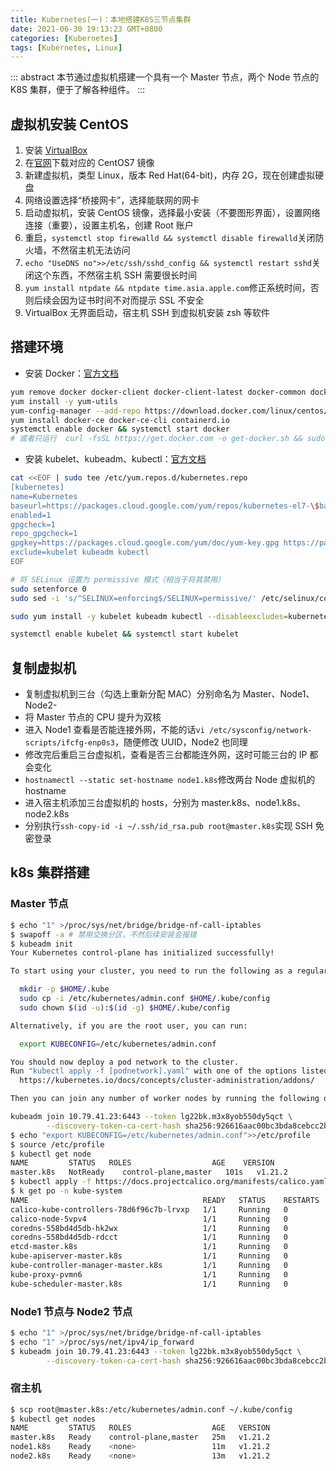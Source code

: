 ```yaml
---
title: Kubernetes(一)：本地搭建K8S三节点集群
date: 2021-06-30 19:13:23 GMT+0800
categories: [Kubernetes]
tags: [Kubernetes, Linux]
---
```


::: abstract
本节通过虚拟机搭建一个具有一个 Master 节点，两个 Node 节点的 K8S 集群，便于了解各种组件。
:::

<!-- more -->

## 虚拟机安装 CentOS

1. 安装 [VirtualBox](https://www.virtualbox.org/wiki/Downloads)
2. 在[官网](https://www.centos.org/download/)下载对应的 CentOS7 镜像
3. 新建虚拟机，类型 Linux，版本 Red Hat(64-bit)，内存 2G，现在创建虚拟硬盘
4. 网络设置选择“桥接网卡”，选择能联网的网卡
5. 启动虚拟机，安装 CentOS 镜像，选择最小安装（不要图形界面），设置网络连接（重要），设置主机名，创建 Root 账户
6. 重启，`systemctl stop firewalld && systemctl disable firewalld`关闭防火墙，不然宿主机无法访问
7. `echo "UseDNS no">>/etc/ssh/sshd_config && systemctl restart sshd`关闭这个东西，不然宿主机 SSH 需要很长时间
8. `yum install ntpdate && ntpdate time.asia.apple.com`修正系统时间，否则后续会因为证书时间不对而提示 SSL 不安全
9. VirtualBox 无界面启动，宿主机 SSH 到虚拟机安装 zsh 等软件

## 搭建环境

- 安装 Docker：[官方文档](https://docs.docker.com/engine/install/centos/)

```sh
yum remove docker docker-client docker-client-latest docker-common docker-latest docker-latest-logrotate docker-logrotate docker-engine
yum install -y yum-utils
yum-config-manager --add-repo https://download.docker.com/linux/centos/docker-ce.repo
yum install docker-ce docker-ce-cli containerd.io
systemctl enable docker && systemctl start docker
# 或者只运行  curl -fsSL https://get.docker.com -o get-docker.sh && sudo sh get-docker.sh
```

- 安装 kubelet、kubeadm、kubectl：[官方文档](https://kubernetes.io/zh/docs/setup/production-environment/tools/kubeadm/install-kubeadm/)

```sh
cat <<EOF | sudo tee /etc/yum.repos.d/kubernetes.repo
[kubernetes]
name=Kubernetes
baseurl=https://packages.cloud.google.com/yum/repos/kubernetes-el7-\$basearch
enabled=1
gpgcheck=1
repo_gpgcheck=1
gpgkey=https://packages.cloud.google.com/yum/doc/yum-key.gpg https://packages.cloud.google.com/yum/doc/rpm-package-key.gpg
exclude=kubelet kubeadm kubectl
EOF

# 将 SELinux 设置为 permissive 模式（相当于将其禁用）
sudo setenforce 0
sudo sed -i 's/^SELINUX=enforcing$/SELINUX=permissive/' /etc/selinux/config

sudo yum install -y kubelet kubeadm kubectl --disableexcludes=kubernetes

systemctl enable kubelet && systemctl start kubelet
```

## 复制虚拟机

- 复制虚拟机到三台（勾选上重新分配 MAC）分别命名为 Master、Node1、Node2-
- 将 Master 节点的 CPU 提升为双核
- 进入 Node1 查看是否能连接外网，不能的话`vi /etc/sysconfig/network-scripts/ifcfg-enp0s3`，随便修改 UUID，Node2 也同理
- 修改完后重启三台虚拟机，查看是否三台都能连外网，这时可能三台的 IP 都会变化
- `hostnamectl --static set-hostname node1.k8s`修改两台 Node 虚拟机的 hostname
- 进入宿主机添加三台虚拟机的 hosts，分别为 master.k8s、node1.k8s、node2.k8s
- 分别执行`ssh-copy-id -i ~/.ssh/id_rsa.pub root@master.k8s`实现 SSH 免密登录

## k8s 集群搭建

### Master 节点

```zsh
$ echo "1" >/proc/sys/net/bridge/bridge-nf-call-iptables
$ swapoff -a # 禁用交换分区，不然后续安装会报错
$ kubeadm init
Your Kubernetes control-plane has initialized successfully!

To start using your cluster, you need to run the following as a regular user:

  mkdir -p $HOME/.kube
  sudo cp -i /etc/kubernetes/admin.conf $HOME/.kube/config
  sudo chown $(id -u):$(id -g) $HOME/.kube/config

Alternatively, if you are the root user, you can run:

  export KUBECONFIG=/etc/kubernetes/admin.conf

You should now deploy a pod network to the cluster.
Run "kubectl apply -f [podnetwork].yaml" with one of the options listed at:
  https://kubernetes.io/docs/concepts/cluster-administration/addons/

Then you can join any number of worker nodes by running the following on each as root:

kubeadm join 10.79.41.23:6443 --token lg22bk.m3x8yob550dy5qct \
        --discovery-token-ca-cert-hash sha256:926616aac00bc3bda8cebcc2b8a44afb7fbc810a29f39dd76226b44a3e709b5f
$ echo "export KUBECONFIG=/etc/kubernetes/admin.conf">>/etc/profile
$ source /etc/profile
$ kubectl get node
NAME         STATUS   ROLES                  AGE    VERSION
master.k8s   NotReady    control-plane,master   101s   v1.21.2
$ kubectl apply -f https://docs.projectcalico.org/manifests/calico.yaml # 安装网络插件，不然节点一直是NotReady
$ k get po -n kube-system
NAME                                       READY   STATUS    RESTARTS   AGE
calico-kube-controllers-78d6f96c7b-lrvxp   1/1     Running   0          41s
calico-node-5vpv4                          1/1     Running   0          41s
coredns-558bd4d5db-hk2wx                   1/1     Running   0          3m59s
coredns-558bd4d5db-rdcct                   1/1     Running   0          3m59s
etcd-master.k8s                            1/1     Running   0          3m59s
kube-apiserver-master.k8s                  1/1     Running   0          3m59s
kube-controller-manager-master.k8s         1/1     Running   0          3m59s
kube-proxy-pvmn6                           1/1     Running   0          4m
kube-scheduler-master.k8s                  1/1     Running   0          3m59s
```

### Node1 节点与 Node2 节点

```zsh
$ echo "1" >/proc/sys/net/bridge/bridge-nf-call-iptables
$ echo "1" >/proc/sys/net/ipv4/ip_forward
$ kubeadm join 10.79.41.23:6443 --token lg22bk.m3x8yob550dy5qct \
        --discovery-token-ca-cert-hash sha256:926616aac00bc3bda8cebcc2b8a44afb7fbc810a29f39dd76226b44a3e709b5f
```

### 宿主机

```zsh
$ scp root@master.k8s:/etc/kubernetes/admin.conf ~/.kube/config
$ kubectl get nodes
NAME         STATUS   ROLES                  AGE   VERSION
master.k8s   Ready    control-plane,master   25m   v1.21.2
node1.k8s    Ready    <none>                 11m   v1.21.2
node2.k8s    Ready    <none>                 13m   v1.21.2
```
